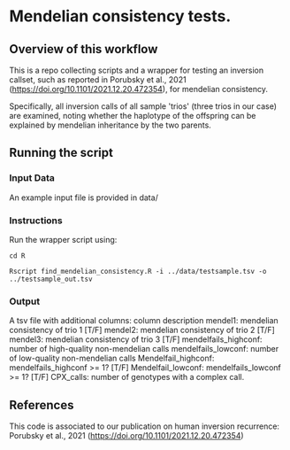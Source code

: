 

# Mendelian consistency tests.

## Overview of this workflow

This is a repo collecting scripts and a wrapper for testing an inversion callset, such as reported in Porubsky et al., 2021 (https://doi.org/10.1101/2021.12.20.472354), for mendelian consistency.

Specifically, all inversion calls of all sample 'trios' (three trios in our case) are examined, noting whether the haplotype of the offspring can be explained by mendelian inheritance by the two parents.

## Running the script


### Input Data

An example input file is provided in data/

### Instructions

Run the wrapper script using:

 `cd R`
 
 `Rscript find_mendelian_consistency.R -i ../data/testsample.tsv -o ../testsample_out.tsv`

### Output

A tsv file with additional columns:
 column   description
 mendel1: 	mendelian consistency of trio 1 [T/F]
 mendel2: 	mendelian consistency of trio 2 [T/F]
 mendel3: 	mendelian consistency of trio 3 [T/F]
 mendelfails_highconf:	number of high-quality non-mendelian calls
 mendelfails_lowconf:	number of low-quality non-mendelian calls
 Mendelfail_highconf:	mendelfails_highconf >= 1? [T/F]
 Mendelfail_lowconf:	mendelfails_lowconf >= 1? [T/F]
 CPX_calls:	number of genotypes with a complex call.


## References

This code is associated to our publication on human inversion recurrence:
Porubsky et al., 2021 (https://doi.org/10.1101/2021.12.20.472354)
